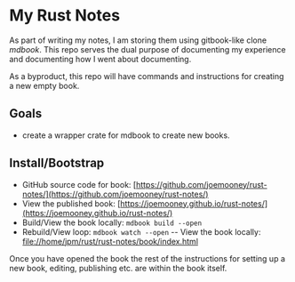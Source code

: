 # My Rust Notes

As part of writing my notes, I am storing them using gitbook-like clone *mdbook*. This repo serves the dual purpose of documenting my experience and documenting how I went about documenting.

As a byproduct, this repo will have commands and instructions for creating a new empty book.

## Goals

- create a wrapper crate for mdbook to create new books.

## Install/Bootstrap

- GitHub source code for book: [https://github.com/joemooney/rust-notes/](https://github.com/joemooney/rust-notes/)
- View the published book:  [https://joemooney.github.io/rust-notes/](https://joemooney.github.io/rust-notes/)
- Build/View the book locally: ```mdbook build --open```
- Rebuild/View loop: ```mdbook watch --open```
-- View the book locally: [file://home/jpm/rust/rust-notes/book/index.html](file:///home/jpm/rust/rust-notes/book/index.html)

Once you have opened the book the rest of the instructions for setting up a new book, editing, publishing etc. are within the book itself.
